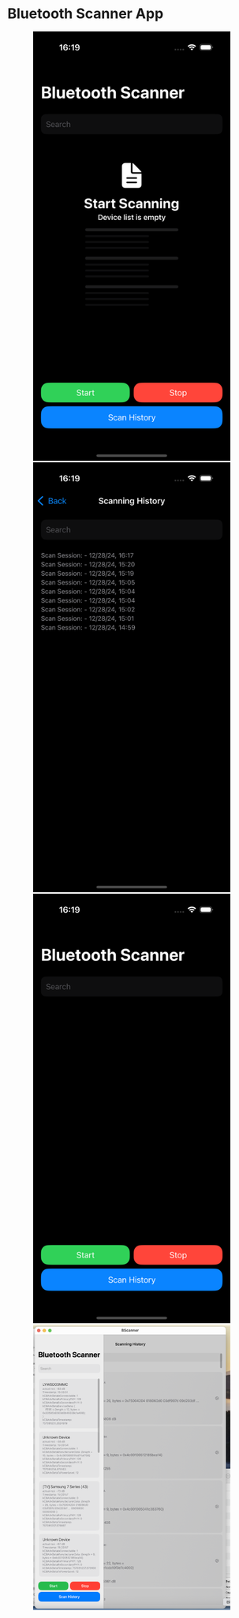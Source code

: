 # Bluetooth Scanner App

<div id="stat0" align="center">
  <img src="https://github.com/HakobGhlijyan/BScanner/blob/main/img/img1.png" width="400"/>
  <img src="https://github.com/HakobGhlijyan/BScanner/blob/main/img/img2.png" width="400"/>
  <img src="https://github.com/HakobGhlijyan/BScanner/blob/main/img/img3.png" width="400"/>
  <img src="https://github.com/HakobGhlijyan/BScanner/blob/main/img/img4.png" width="400"/>
</div>
